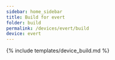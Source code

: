 ```yaml
---
sidebar: home_sidebar
title: Build for evert
folder: build
permalink: /devices/evert/build
device: evert
---
```

{% include templates/device_build.md %}
